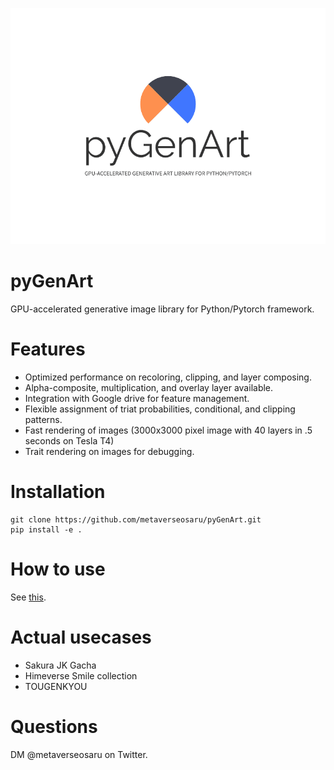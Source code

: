 ![](figures/logo.png)

# pyGenArt

GPU-accelerated generative image library for Python/Pytorch framework.

# Features
- Optimized performance on recoloring, clipping, and layer composing.
- Alpha-composite, multiplication, and overlay layer available. 
- Integration with Google drive for feature management.
- Flexible assignment of triat probabilities, conditional, and clipping patterns.
- Fast rendering of images (3000x3000 pixel image with 40 layers in .5 seconds on Tesla T4)
- Trait rendering on images for debugging.

# Installation
```
git clone https://github.com/metaverseosaru/pyGenArt.git
pip install -e .
```

# How to use
See [this](examples/minimal_example.ipynb).

# Actual usecases
- Sakura JK Gacha
- Himeverse Smile collection
- TOUGENKYOU

# Questions
DM @metaverseosaru on Twitter.

 
